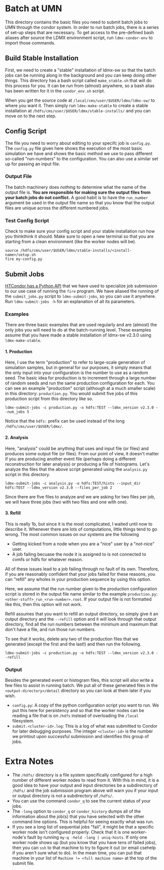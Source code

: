 # Batch at UMN
This directory contains the basic files you need to submit batch jobs to UMN through the condor system.
In order to run batch jobs, there is a series of set-up steps that are necessary.
To get access to the pre-defined bash aliases after source the LDMX environment script, run `ldmx-condor-env` to import those commands.

## Build Stable Installation
First, we need to create a "stable" installation of ldmx-sw so that the batch jobs can be running along in the background and you can keep doing other things. This directory has a bash script called `make_stable.sh` that will do this process for you. It can be run from (almost) anywhere, so a bash alias has been written for it in the `condor_env.sh` script.

When you get the source code at `/local/cms/user/$USER/ldmx/ldmx-sw/` to where you want it. Then simply run `ldmx-make-stable` to create a stable installation at `/hdfs/cms/user/$USER/ldmx/stable-installs/` and you can move on to the next step.

## Config Script

The file you need to worry about editing to your specifc job is `config.py`.
The `config.py` file given here shows the execution of the most basic simulation we have and shows the basic method we use to pass different so-called "run-numbers" to the configuration. You can also use a similar set up for passing an input file.

### Output File

The batch machinery does *nothing* to determine what the name of the output file is. **You are responsible for making sure the output files from your batch jobs do not conflict.** A good habit is to have the `run_number` argument be used in the output file name so that you know that the output files are unique across the different numbered jobs.

### Test Config Script
Check to make sure your config script and your stable installation run how you thinkthink it should. Make sure to open a new terminal so that you are starting from a clean environment (like the worker nodes will be).
```
source /hdfs/cms/user/$USER/ldmx/stable-installs/<install-name>/setup.sh
fire my-config.py
```

## Submit Jobs
[HTCondor has a Python API](https://htcondor.readthedocs.io/en/latest/apis/python-bindings/tutorials/Submitting-and-Managing-Jobs.html) that we have used to specialize job submission to our use case of running the `fire` program.
We have aliased the running of the `submit_jobs.py` script to `ldmx-submit-jobs`, so you can use it anywhere. Run `ldmx-submit-jobs -h` for an explanation of all its parameters.

### Examples

There are three basic examples that are used regularly and are (almost) the only jobs you will need to do at the batch-running level.
These examples assume that you have made a stable installation of ldmx-sw v2.3.0 using `ldmx-make-stable`.

#### 1. Production

Here, I use the term "production" to refer to large-scale generation of simulation samples, but in general for our purposes, it simply means that the only input into your configuration is the number to use as a random seed. 
The basic idea for production is to increment through a large number of random seeds and run the same production configuration for each. 
You can see an example "production" script (although at a much smaller scale) in this directory: `production.py`.
You would submit five jobs of this production script from this directory like so. 
```
ldmx-submit-jobs -c production.py -o hdfs:TEST --ldmx_version v2.3.0 --num_jobs 5
```
Notice that the `hdfs:` prefix can be used instead of the long `/hdfs/cms/user/$USER/ldmx/`.

#### 2. Analysis

Here, "analysis" could be anything that uses and input file (or files) and produces some output file (or files).
From our point of view, it doesn't matter if you are producing another event file (perhaps doing a different reconstruction for later analysis) or producing a file of histograms.
Let's analyze the files that the above script generated using the `analysis.py` script in this directory.
```
ldmx-submit-jobs -c analysis.py -o hdfs:TEST/hists --input_dir hdfs:TEST --ldmx_version v2.3.0 --files_per_job 2
```
Since there are five files to analyze and we are asking for two files per job, we will have three jobs 
(two with two files and one with one).

#### 3. Refill

This is really 1b, but since it is the most complicated, I waited until now to describe it.
Whenever there are lots of computations, little things tend to go wrong.
The most common issues on our systems are the following

- Getting kicked from a node when you are a "nice" user by a "not-nice" user.
- A job failing becuase the node it is assigned to is not connected to cvmfs or hdfs for whatever reason.

All of these issues lead to a job failing through no fault of its own.
Therefore, if you are reasonably confident that your jobs failed for these reasons,
you can "refill" any wholes in your production sequence by using this option.

Here, we assume that the run number given to the production configuration script is stored in the output file name similar to the example `production.py`: `<other-stuff>_run_<run-number>.root`.
If your output file is not formatted like this, then this option will not work.

Refill assumes that you want to refill an output directory, so simply give it an output directory and the `--refill` option and it will look through that output directory, find all the run numbers between the minimum and maximum that don't have a file, and run those run numbers.

To see that it works, delete any two of the production files that we generated (except the first and the last!) and then run the following.
```
ldmx-submit-jobs -c production.py -o hdfs:TEST --ldmx_version v2.3.0 --refill
```

### Output
Besides the generated event or histogram files, this script will also write a few files to assist in running batch.
We put all of these generated files in the `<output-directory>/detail` directory so you can look at them later if you wish.

- `config.py`: A copy of the python configuration script you want to run. We put this here for persistency and so that the worker nodes can be reading a file that is on `/hdfs` instead of overloading the `/local` filesystem.
- `submit.<cluster-id>.log`: This is a log of what was submitted to Condor for later debugging purposes. The integer `<cluster-id>` is the number we printout upon successful submission and identifies this group of jobs.

# Extra Notes
- The `/hdfs/` directory is a file system specifically configured for a high number of different worker nodes to read from it. With this in mind, it is a good idea to have your output and input directories be a subdirectory of `/hdfs/` and the job submission program above will warn you if your input or output directory is not a subdirectory of `/hdfs/`.
- You can use the command `condor_q` to see the current status of your jobs.
- The `-long` option to `condor_q` or `condor_history` dumps all of the information about the job(s) that you have selected with the other command line options. This is helpful for seeing exactly what was run.
- If you see a long list of sequential jobs "fail", it might be that a specific worker node isn't configured properly. Check that it is one worker-node's fault by running `my-q -held -long | uniq-hosts`. If only one worker node shows up (but you know that you have tens of failed jobs), then you can `ssh` to that machine to try to figure it out (or email csehelp if you aren't sure what to do). In the mean time, you can put that machine in your list of `Machine != <full machine name>` at the top of the submit file.
